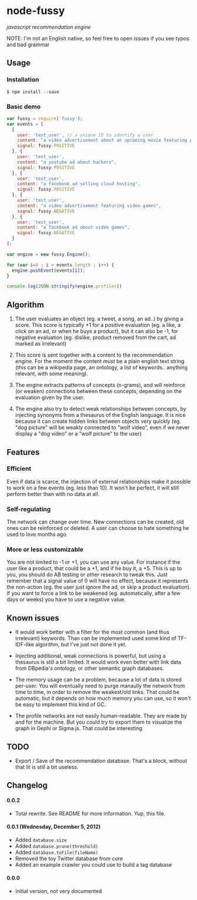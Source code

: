node-fussy
==========

*javascript recommendation engine*

NOTE: I'm not an English native, so feel free to open issues if you see typos and bad grammar

## Usage

### Installation

    $ npm install --save

### Basic demo

```Javascript
var fussy = require('fussy');
var events = [
  {
    user: 'test_user', // a unique ID to identify a user
    content: "a video advertisement about an upcoming movie featuring pirates",
    signal: fussy.POSITIVE
  }, {
    user: 'test_user',
    content: "a youtube ad about hackers",
    signal: fussy.POSITIVE
  }, {
    user: 'test_user',
    content: "a facebook ad selling cloud hosting",
    signal: fussy.POSITIVE
  }, {
    user: 'test_user',
    content: "a video advertisement featuring video games",
    signal: fussy.NEGATIVE
  }, {
    user: 'test_user',
    content: "a facebook ad about video games",
    signal: fussy.NEGATIVE
  }
];

var engine = new fussy.Engine();

for (var i=0 ; i < events.length ; i++) {
  engine.pushEvent(events[i]);
}

console.log(JSON.stringify(engine.profiles))
```

## Algorithm

1. The user evaluates an object (eg. a tweet, a song, an ad..) by giving a score.
This score is typically +1 for a positive evaluation (eg. a like, a click on an ad, or when he buys a product),
but it can also be -1, for negative evaluation (eg. dislike, product removed from the cart, ad marked as irrelevant)

2. This score is sent together with a content to the recommendation engine. For the moment the content *must* be a plain english text string (this can be a wikipedia page, an ontology, a list of keywords.. anything relevant, with some meaning).

3. The engine extracts patterns of concepts (n-grams), and will reinforce (or weaken) connections between these concepts, depending on the evaluation given by the user.

4. The engine also try to detect weak relationships between concepts, by injecting synonyms from a thesaurus of the English language. It is nice because it can create hidden links between objects very quickly (eg. "dog picture" will be weakly connected to "wolf video", even if we never display a "dog video" or a "wolf picture" to the user)


## Features

### Efficient

Even if data is scarce, the injection of external relationships make it possible to work on a few events (eg. less than 10). It won't be perfect, it will still perform better than with no data at all.

### Self-regulating

The network can change over time. New connections can be created, old ones can be reinforced or deleted. A user can choose to hate something he used to love months ago.

### More or less customizable

You are not limited to -1 or +1, you can use any value. For instance if the user like a product, that could be a +1, and if he buy it, a +5. This is up to you, you should do AB testing or other research to tweak this.
Just remember that a signal value of 0 will have no effect, because it represents the non-action (eg. the user just ignore the ad, or skip a product evaluation). If you want to force a link to be weakened (eg. automatically, after a few days or weeks) you have to use a negative value.

## Known issues

 * It would work better with a filter for the most common (and thus irrelevant) keywords. Than can be implemented used some kind of TF-IDF-like algorithm, but I've just not done it yet.

 * Injecting additional, weak connections is powerful, but using a thesaurus is still a bit limited. It would work even better with link data from DBpedia's ontology, or other semantic graph databases.

 * The memory usage can be a problem, because a lot of data is stored per-user. You will eventually need to purge manaully the network from time to time, in order to remove the weakest/old links. That could be automatic, but it depends on how much memory you can use, so it won't be easy to implement this kind of GC.

 * The profile networks are not easily human-readable. They are made by and for the machine. But you could try to export them to visualize the graph in Gephi or Sigma.js. That could be interesting


## TODO

 * Export / Save of the recommendation database. That's a block, without that Iit is still a bit useless.


## Changelog

#### 0.0.2

 * Total rewrite. See README for more information. Yup, this file.

#### 0.0.1 (Wednesday, December 5, 2012)

 * Added `database.size`
 * Added `database.prune(threshold)`
 * Added `database.toFile(fileName)`
 * Removed the toy Twitter database from core
 * Added an example crawler you could use to build a tag database

#### 0.0.0

 * Initial version, not very documented

